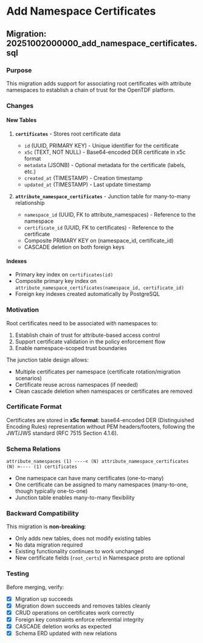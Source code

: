 # Add Namespace Certificates

## Migration: 20251002000000_add_namespace_certificates.sql

### Purpose

This migration adds support for associating root certificates with attribute namespaces to establish a chain of trust for the OpenTDF platform.

### Changes

#### New Tables

1. **`certificates`** - Stores root certificate data
   - `id` (UUID, PRIMARY KEY) - Unique identifier for the certificate
   - `x5c` (TEXT, NOT NULL) - Base64-encoded DER certificate in x5c format
   - `metadata` (JSONB) - Optional metadata for the certificate (labels, etc.)
   - `created_at` (TIMESTAMP) - Creation timestamp
   - `updated_at` (TIMESTAMP) - Last update timestamp

2. **`attribute_namespace_certificates`** - Junction table for many-to-many relationship
   - `namespace_id` (UUID, FK to attribute_namespaces) - Reference to the namespace
   - `certificate_id` (UUID, FK to certificates) - Reference to the certificate
   - Composite PRIMARY KEY on (namespace_id, certificate_id)
   - CASCADE deletion on both foreign keys

#### Indexes

- Primary key index on `certificates(id)`
- Composite primary key index on `attribute_namespace_certificates(namespace_id, certificate_id)`
- Foreign key indexes created automatically by PostgreSQL

### Motivation

Root certificates need to be associated with namespaces to:
1. Establish chain of trust for attribute-based access control
2. Support certificate validation in the policy enforcement flow
3. Enable namespace-scoped trust boundaries

The junction table design allows:
- Multiple certificates per namespace (certificate rotation/migration scenarios)
- Certificate reuse across namespaces (if needed)
- Clean cascade deletion when namespaces or certificates are removed

### Certificate Format

Certificates are stored in **x5c format**: base64-encoded DER (Distinguished Encoding Rules) representation without PEM headers/footers, following the JWT/JWS standard (RFC 7515 Section 4.1.6).

### Schema Relations

```
attribute_namespaces (1) ----< (N) attribute_namespace_certificates (N) >---- (1) certificates
```

- One namespace can have many certificates (one-to-many)
- One certificate can be assigned to many namespaces (many-to-one, though typically one-to-one)
- Junction table enables many-to-many flexibility

### Backward Compatibility

This migration is **non-breaking**:
- Only adds new tables, does not modify existing tables
- No data migration required
- Existing functionality continues to work unchanged
- New certificate fields (`root_certs`) in Namespace proto are optional

### Testing

Before merging, verify:
- [x] Migration up succeeds
- [x] Migration down succeeds and removes tables cleanly
- [x] CRUD operations on certificates work correctly
- [x] Foreign key constraints enforce referential integrity
- [x] CASCADE deletion works as expected
- [x] Schema ERD updated with new relations
